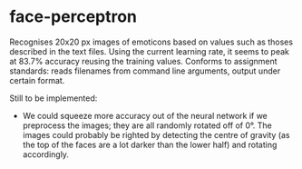 # face-perceptron

Recognises 20x20 px images of emoticons based on values such as thoses described in the text files.
Using the current learning rate, it seems to peak at 83.7% accuracy reusing the training values.
Conforms to assignment standards: reads filenames from command line arguments, output under certain format.

Still to be implemented:
- We could squeeze more accuracy out of the neural network if we preprocess the images; they are all randomly rotated off of 0°. The images could probably be righted by detecting the centre of gravity (as the top of the faces are a lot darker than the lower half) and rotating accordingly.
